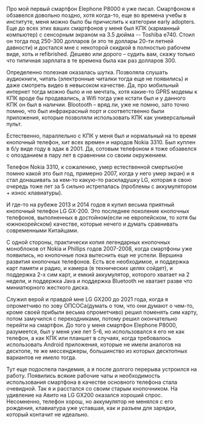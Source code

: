 Про мой первый смартфон Elephone P8000 я уже писал. Смартфоном я обзавелся довольно поздно, хотя когда-то, еще во времена учебы в институте, меня можно было бы причислить к категории early adopters. Еще до всех этих ваших смартфонов у меня был КПК (карманный компьютер) с сенсорным экраном на 3.5 дюйма -- Toshiba e740. 
Стоил он тогда под 250-300 долларов (и это те доллары 20-ти летней давности) и достался мне с некоторой скидкой в полностью рабочем виде, хоть и refibrished. Дешево или дорого – судить вам, скажу только что типичная зарплата в те времена была как раз долларов 300.

Определенно полезная оказалась шутка. Позволяла слушать аудиокниги, читать (электронные читалки тогда еще не появились) и даже смотреть видео в невысоком качестве. Да, про мобильный интернет тогда можно было и не мечтать, хотя какие-то GPRS модемы к КПК вроде бы продавались, а Wifi тогда уже кстати был и у данного КПК он был в наличии. Blootooth – вряд ли, уже не помню, зато точно помню, что был инфракрасный порт и соответственно были приложения, которые позволяли использовать КПК как универсальный пульт.

Естественно, параллельно с КПК у меня был и нормальный на то время кнопочный телефон, хит всех времен и народов Nokia 3310. Был куплен в б/у виде году в эдак в 2001. Да, сотовым телефоном я тоже обзавелся с опозданием в пару лет в сравнении со своим окружением.

Телефон Nokia 3310, к сожалению, умер естественной смертью(не помню какой это был год, примерно 2007, когда у него умер экран) и я стал донашивать за кем-то какую-то раскладушку LG, которая в свою очередь тоже лет за 5 сильно истрепалась (проблемы с аккумулятором + износ клавиатуры).

И где-то на рубеже 2013 и 2014 годов я купил весьма приятный кнопочный телефон LG GX-200. Это последнее поколение кнопочных телефонов, выполненных в достойном(если не европейском, то хотя бы южнокорейском) качестве, которые нечего и думать сравнивать современными Китайцами. 

С одной стороны, практически копия легендарных кнопочных моноблоков от Nokia и Phillips годов 2007-2008, когда смартфоны уже появились, но кнопочные пока вытеснить еще не успели. Вершина развития кнопочных телефонов. Есть все необходимое, и поддержка карт памяти и радио, и камера (в технических целях сойдет), и поддержка 2-х сим карт, и емкий аккумулятор, которого хватает на 2 недели, и поддержка Java и поддержка Bluetooth не хватает разве что миниатюрного жесткого диска.

Служил верой и правдой мне LG GX200 до 2021 года, когда я опрометчиво по зову ОПСОСа(думать о том, что они думают о чем-то, кроме своей прибыли весьма опрометчиво) решил поменять сим карту, потом замучился с переходниками, потому решил окончательно перейти на смартфон. До того у меня смартфон Elephone P8000, разумеется, был у меня уже лет 5-6, но использовался я его не как телефон, а как КПК или планшет в случаях, когда требовалось использовать Android приложения, которые не имели аналогов на десктопе, те же мессенджеры, большинство из которых десктопных вариантов не имело тогда.

Тут еще подоспела пандемия, а я после долгого перерыва устроился на работу. Появились всякие рабочие чаты и необходимость использования смартфона в качестве основного телефона стала очевидной. Так я и расстался со своим старым кнопочником. На удивление на Авито на LG GX200 оказался хороший спрос. Несомненно, телефон хорош, но аккумулятор не менялся с его рождения, клавиатура уже уставшая, как и разъем для зарядки, который контачит не идеально.